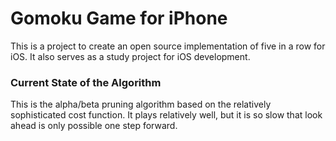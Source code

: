 Gomoku Game for iPhone
======================

This is a project to create an open source implementation of five in a row 
for iOS. It also serves as a study project for iOS development.

### Current State of the Algorithm

This is the alpha/beta pruning algorithm based on the relatively sophisticated cost function. It plays relatively well, but it is so slow that look ahead is only possible one step forward.



